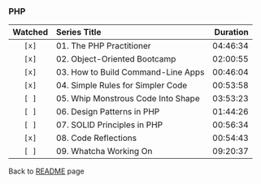 ### PHP

| Watched | Series Title | Duration |
| :-----: | :----------- | -------: |
|``[x]``|01. The PHP Practitioner|04:46:34|
|``[x]``|02. Object-Oriented Bootcamp|02:00:55|
|``[x]``|03. How to Build Command-Line Apps|00:46:04|
|``[x]``|04. Simple Rules for Simpler Code|00:53:58|
|``[ ]``|05. Whip Monstrous Code Into Shape|03:53:23|
|``[ ]``|06. Design Patterns in PHP|01:44:26|
|``[ ]``|07. SOLID Principles in PHP|00:56:34|
|``[x]``|08. Code Reflections|00:54:43|
|``[ ]``|09. Whatcha Working On|09:20:37|

Back to [README](../../README.md) page